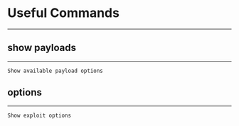 # Useful Commands
***
## show payloads
***
	Show available payload options
## options
***
	Show exploit options